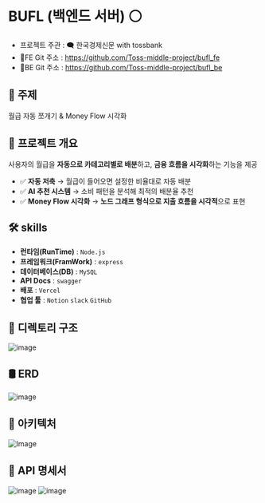 #  BUFL (백엔드 서버) ⚪
- 프로젝트 주관 : 🗨 한국경제신문 with tossbank
- 🔗FE Git 주소 : https://github.com/Toss-middle-project/bufl_fe
- 🔗BE Git 주소 : https://github.com/Toss-middle-project/bufl_be
## 📌 주제
월급 자동 쪼개기 & Money Flow 시각화
## 📌 프로젝트 개요
사용자의 월급을 **자동으로 카테고리별로 배분**하고, **금융 흐름을 시각화**하는 기능을 제공
- ✅ **자동 저축** → 월급이 들어오면 설정한 비율대로 자동 배분
- ✅ **AI 추천 시스템** → 소비 패턴을 분석해 최적의 배분율 추천
- ✅ **Money Flow 시각화** → **노드 그래프 형식으로 지출 흐름을 시각적**으로 표현
## 🛠 skills
- **런타임(RunTime)** : `Node.js`
- **프레임워크(FramWork)** : `express`
- **데이터베이스(DB)** : `MySQL`
- **API Docs** : `swagger`
- **배포** : `Vercel`
- **협업 툴** : `Notion` `slack` `GitHub`
## 📁 디렉토리 구조
![image](https://github.com/user-attachments/assets/f4458f85-fad9-4e86-8215-7d3bdd8daa5d)
## 🛢️ ERD 
![image](https://github.com/user-attachments/assets/4760f4b7-305a-4eb7-9f2c-d2b978ce8610)
## 📐 아키텍처
![Image](https://github.com/user-attachments/assets/80c45f82-ef82-427e-823b-be4bde774885)
## 📃 API 명세서
![image](https://github.com/user-attachments/assets/1be5237f-0810-4f25-b160-28132df4f729)
![image](https://github.com/user-attachments/assets/0e61245f-b5bb-476a-964a-15542f12a2e2)



 
